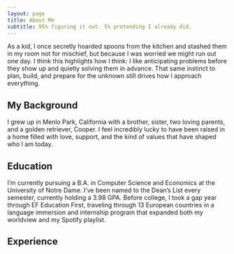 ```yaml
---
layout: page
title: About Me
subtitle: 95% figuring it out. 5% pretending I already did.
---
```



As a kid, I once secretly hoarded spoons from the kitchen and stashed them in my room not for mischief, but because I was worried we might run out one day. I think this highlights how I think: I like anticipating problems before they show up and quietly solving them in advance. That same instinct to plan, build, and prepare for the unknown still drives how I approach everything.

## My Background

I grew up in Menlo Park, California with a brother, sister, two loving parents, and a golden retriever, Cooper. I  feel incredibly lucky to have been raised in a home filled with love, support, and the kind of values that have shaped who I am today.

## Education

I’m currently pursuing a B.A. in Computer Science and Economics at the University of Notre Dame. I’ve been named to the Dean’s List every semester, currently holding a 3.98 GPA. Before college, I took a gap year through EF Education First, traveling through 13 European countries in a language immersion and internship program that expanded both my worldview and my Spotify playlist.

## Experience

<div id="timeline"></div>

<style>
  #timeline {
    position: relative;
    margin-left: 60px;
    padding-left: 40px;
  }

  /* Draw vertical line */
  #timeline::before {
    content: '';
    position: absolute;
    top: 0;
    bottom: 0;
    left: 20px; /* Aligns with circle center */
    width: 4px;
    background-color: #0c2340;
    z-index: 0;
  }

  .timeline-item {
    position: relative;
    margin-bottom: 50px;
    transition: all 0.3s ease;
    padding-left: 40px; /* spacing from the circle */
  }

  .timeline-content {
    transition: all 0.3s ease;
  }

  .timeline-title {
    font-size: 1.2rem;
    font-weight: 700;
    margin: 0;
    color: #0c2340;
  }

  .timeline-sub {
    margin: 4px 0 0;
    color: #555;
    font-size: 0.95rem;
  }

  .timeline-description {
    margin-top: 10px;
    display: none;
    max-width: 600px;
    line-height: 1.5;
    color: #333;
    font-size: 0.95rem;
  }

  /* Hover-expand style */
  .timeline-item.expanded {
    background-color: #f2f2f2;
    border: 1px solid #ccc;
    border-radius: 10px;
    padding: 15px 20px 15px 60px;
  }

  .timeline-item.expanded .timeline-description {
    display: block;
  }

  .timeline-item.expanded .timeline-circle {
    transform: translateX(-50%) scale(1.3);
  }
</style>

<script>
  const experiences = [
    {
      period: 'Summer 2025',
      title: 'Incoming Investment Banking Analyst',
      company: 'Morgan Stanley',
      location: 'New York, NY',
      description: ''
    },
    {
      period: 'Fall 2024',
      title: 'Team Leader',
      company: 'Morgan Stanley Strategic Advisory Project – Notre Dame SIBC',
      location: 'New York, NY',
      description: 'Led a group of sophomores in a case study to advise AeroVironment (NASDAQ: AVAV), an A&D, drone manufacturer, on a potential acquisition of DroneShielf (ASX: DRO), a counter-UAS provider'
    },
    {
      period: 'Spring 2024 – Summer 2024',
      title: 'Intern',
      company: 'Kuttin Family Office',
      location: '',
      description: 'Worked on private wealth and estate planning research across high-net-worth portfolios.'
    },
  ];

  const container = document.getElementById('timeline');

  experiences.forEach((exp, index) => {
    const item = document.createElement('div');
    item.className = 'timeline-item';

    item.innerHTML = `
      <div class="timeline-circle"></div>
      <div class="timeline-content">
        <p class="timeline-title">${exp.period} — ${exp.title}</p>
        <p class="timeline-sub">${exp.company}${exp.location ? ' | ' + exp.location : ''}</p>
        <p class="timeline-description">${exp.description}</p>
      </div>
    `;

    item.addEventListener('mouseenter', () => {
      item.classList.add('expanded');
    });
    item.addEventListener('mouseleave', () => {
      item.classList.remove('expanded');
    });

    container.appendChild(item);
  });
</script>






